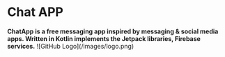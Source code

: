 <h1>Chat APP</h1>
<b>ChatApp is a free messaging app inspired by messaging & social media apps. Written in Kotlin implements the Jetpack libraries, Firebase services.</b>
![GitHub Logo](/images/logo.png)
